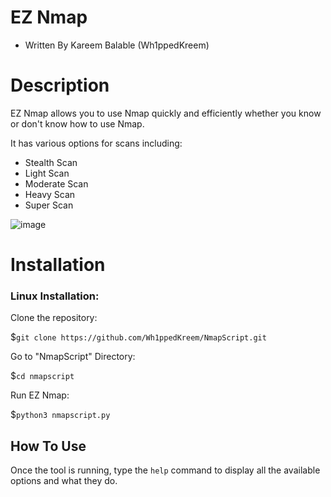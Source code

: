 # EZ Nmap
- Written By Kareem Balable (Wh1ppedKreem)

# Description

EZ Nmap allows you to use Nmap quickly and efficiently whether you know or don't know how to use Nmap.

It has various options for scans including:

- Stealth Scan
- Light Scan
- Moderate Scan
- Heavy Scan
- Super Scan

![image](https://user-images.githubusercontent.com/78312390/216133820-b6e08e5c-4292-4b60-b4b0-7494045afa4c.png)


# Installation

### Linux Installation:
Clone the repository:

$```git clone https://github.com/Wh1ppedKreem/NmapScript.git```

Go to "NmapScript" Directory:

$```cd nmapscript```

Run EZ Nmap:

$```python3 nmapscript.py```

## How To Use

Once the tool is running, type the ```help``` command to display all the available options and what they do.
